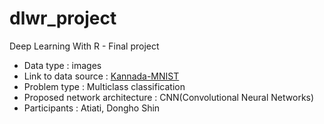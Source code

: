 # dlwr_project

Deep Learning With R - Final project
  
  - Data type : images
  - Link to data source : [Kannada-MNIST](https://www.kaggle.com/c/Kannada-MNIST/data)
  - Problem type : Multiclass classification
  - Proposed network architecture : CNN(Convolutional Neural Networks)
  - Participants : Atiati, Dongho Shin
 
